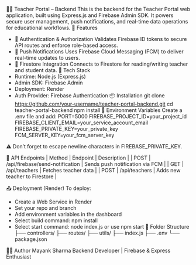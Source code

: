 🧑‍🏫 Teacher Portal – Backend
This is the backend for the Teacher Portal web application, built using Express.js and Firebase Admin SDK. It powers secure user management, push notifications, and real-time data operations for educational workflows.
🚀 Features
- 🔐 Authentication & Authorization
Validates Firebase ID tokens to secure API routes and enforce role-based access.
- 📲 Push Notifications
Uses Firebase Cloud Messaging (FCM) to deliver real-time updates to users.
- 📁 Firestore Integration
Connects to Firestore for reading/writing teacher and student data.
🧱 Tech Stack
- Runtime: Node.js (Express.js)
- Admin SDK: Firebase Admin
- Deployment: Render
- Auth Provider: Firebase Authentication
📦 Installation
git clone https://github.com/your-username/teacher-portal-backend.git
cd teacher-portal-backend
npm install
🧪 Environment Variables
Create a .env file and add:
PORT=5000
FIREBASE_PROJECT_ID=your_project_id
FIREBASE_CLIENT_EMAIL=your_service_account_email
FIREBASE_PRIVATE_KEY=your_private_key
FCM_SERVER_KEY=your_fcm_server_key


⚠️ Don’t forget to escape newline characters in FIREBASE_PRIVATE_KEY.

🔄 API Endpoints
| Method | Endpoint | Description | 
| POST | /api/firebase/send-notification | Sends push notification via FCM | 
| GET | /api/teachers | Fetches teacher data | 
| POST | /api/teachers | Adds new teacher to Firestore | 



📤 Deployment (Render)
To deploy:
- Create a Web Service in Render
- Set your repo and branch
- Add environment variables in the dashboard
- Select build command: npm install
- Select start command: node index.js or use npm start
🧠 Folder Structure
├── controllers/
├── routes/
├── utils/
├── index.js
├── .env
└── package.json



👨‍🔧 Author
Mayank Sharma
Backend Developer | Firebase & Express Enthusiast





